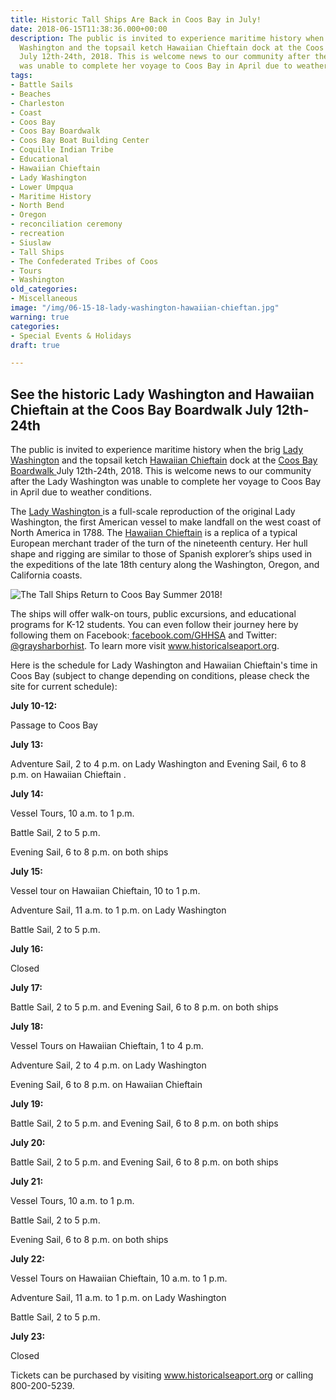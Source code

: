 ```yaml
---
title: Historic Tall Ships Are Back in Coos Bay in July!
date: 2018-06-15T11:38:36.000+00:00
description: The public is invited to experience maritime history when the brig Lady
  Washington and the topsail ketch Hawaiian Chieftain dock at the Coos Bay Boardwalk
  July 12th-24th, 2018. This is welcome news to our community after the Lady Washington
  was unable to complete her voyage to Coos Bay in April due to weather conditions.
tags:
- Battle Sails
- Beaches
- Charleston
- Coast
- Coos Bay
- Coos Bay Boardwalk
- Coos Bay Boat Building Center
- Coquille Indian Tribe
- Educational
- Hawaiian Chieftain
- Lady Washington
- Lower Umpqua
- Maritime History
- North Bend
- Oregon
- reconciliation ceremony
- recreation
- Siuslaw
- Tall Ships
- The Confederated Tribes of Coos
- Tours
- Washington
old_categories:
- Miscellaneous
image: "/img/06-15-18-lady-washington-hawaiian-chieftan.jpg"
warning: true
categories:
- Special Events & Holidays
draft: true

---
```

<h2>See the historic Lady Washington and Hawaiian Chieftain at the Coos Bay Boardwalk July 12th-24th</h2>

The public is invited to experience maritime history when the brig <a href="http://historicalseaport.org/about-us/our-vessels/lady-washington/" target="_blank" rel="noopener noreferrer">Lady Washington</a> and the topsail ketch <a href="http://historicalseaport.org/about-us/our-vessels/hawaiian-chieftain/" target="_blank" rel="noopener noreferrer">Hawaiian Chieftain</a> dock at the <a href="/our-area-coos-bay/" target="_blank" rel="noopener noreferrer">Coos Bay Boardwalk </a>July 12th-24th, 2018. This is welcome news to our community after the Lady Washington was unable to complete her voyage to Coos Bay in April due to weather conditions.

The <a href="http://historicalseaport.org/about-us/our-vessels/lady-washington/" target="_blank" rel="noopener noreferrer">Lady Washington </a>is a full-scale reproduction of the original Lady Washington, the first American vessel to make landfall on the west coast of North America in 1788. The <a href="http://historicalseaport.org/about-us/our-vessels/hawaiian-chieftain/" target="_blank" rel="noopener noreferrer">Hawaiian Chieftain</a> is a replica of a typical European merchant trader of the turn of the nineteenth century. Her hull shape and rigging are similar to those of Spanish explorer’s ships used in the expeditions of the late 18th century along the Washington, Oregon, and California coasts.

![The Tall Ships Return to Coos Bay Summer 2018!](/img/dsc_4087-ships.jpg)

The ships will offer walk-on tours, public excursions, and educational programs for K-12 students. You can even follow their journey here by following them on Facebook:<a href="https://www.facebook.com/GHHSA" target="_blank" rel="noopener noreferrer"> facebook.com/GHHSA</a> and Twitter: <a href="https://twitter.com/graysharborhist" target="_blank" rel="noopener noreferrer">@graysharborhist</a>. To learn more visit <a href="https://www.historicalseaport.org/faq/" target="_blank" rel="noopener noreferrer">www.historicalseaport.org</a>.

Here is the schedule for Lady Washington and Hawaiian Chieftain's time in Coos Bay (subject to change depending on conditions, please check the site for current schedule):

<strong>July 10-12:</strong>

Passage to Coos Bay

<strong>July 13:</strong>

Adventure Sail, 2 to 4 p.m. on Lady Washington and Evening Sail, 6 to 8 p.m. on Hawaiian Chieftain .

<strong>July 14:</strong>

Vessel Tours, 10 a.m. to 1 p.m.

Battle Sail, 2 to 5 p.m.

Evening Sail, 6 to 8 p.m. on both ships

<strong>July 15:</strong>

Vessel tour on Hawaiian Chieftain, 10 to 1 p.m.

Adventure Sail, 11 a.m. to 1 p.m. on Lady Washington

Battle Sail, 2 to 5 p.m.

<strong>July 16:</strong>

Closed

<strong>July 17:</strong>

Battle Sail, 2 to 5 p.m. and Evening Sail, 6 to 8 p.m. on both ships

<strong>July 18:</strong>

Vessel Tours on Hawaiian Chieftain, 1 to 4 p.m.

Adventure Sail, 2 to 4 p.m. on Lady Washington

Evening Sail, 6 to 8 p.m. on Hawaiian Chieftain

<strong>July 19:</strong>

Battle Sail, 2 to 5 p.m. and Evening Sail, 6 to 8 p.m. on both ships

<strong>July 20:</strong>

Battle Sail, 2 to 5 p.m. and Evening Sail, 6 to 8 p.m. on both ships

<strong>July 21:</strong>

Vessel Tours, 10 a.m. to 1 p.m.

Battle Sail, 2 to 5 p.m.

Evening Sail, 6 to 8 p.m. on both ships

<strong>July 22:</strong>

Vessel Tours on Hawaiian Chieftain, 10 a.m. to 1 p.m.

Adventure Sail, 11 a.m. to 1 p.m. on Lady Washington

Battle Sail, 2 to 5 p.m.

<strong>July 23:</strong>

Closed

Tickets can be purchased by visiting <a href="http://historicalseaport.org/" target="_blank" rel="noopener noreferrer">www.historicalseaport.org</a> or calling 800-200-5239.
